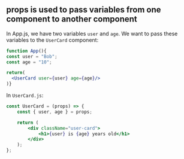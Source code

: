 ## props is used to pass variables from one component to another component

In App.js, we have two variables `user` and `age`. We want to pass these variables to the `UserCard` component:
```jsx
function App(){
const user = "Bob";
const age = "10";

return(
  <UserCard user={user} age={age}/>
)}
```

In `UserCard.js`:
```jsx
const UserCard = (props) => {
    const { user, age } = props;

    return (
        <div className="user-card">
            <h1>{user} is {age} years old</h1>
        </div>
    );
};
```

